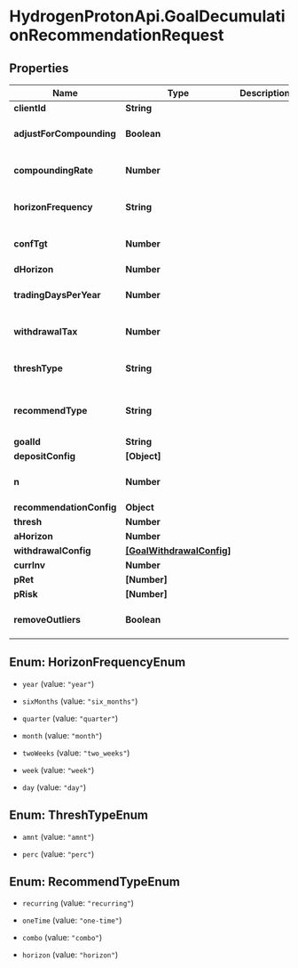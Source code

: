 # HydrogenProtonApi.GoalDecumulationRecommendationRequest

## Properties
Name | Type | Description | Notes
------------ | ------------- | ------------- | -------------
**clientId** | **String** |  | [optional] 
**adjustForCompounding** | **Boolean** |  | [optional] [default to false]
**compoundingRate** | **Number** |  | [optional] [default to 0.0]
**horizonFrequency** | **String** |  | [optional] [default to 'year']
**confTgt** | **Number** |  | [optional] [default to 0.9]
**dHorizon** | **Number** |  | [optional] 
**tradingDaysPerYear** | **Number** |  | [optional] [default to 252]
**withdrawalTax** | **Number** |  | [optional] [default to 0.0]
**threshType** | **String** |  | [optional] [default to 'perc']
**recommendType** | **String** |  | [optional] [default to 'horizon']
**goalId** | **String** |  | [optional] 
**depositConfig** | **[Object]** |  | [optional] 
**n** | **Number** |  | [optional] [default to 1000]
**recommendationConfig** | **Object** |  | [optional] 
**thresh** | **Number** |  | [optional] 
**aHorizon** | **Number** |  | [optional] 
**withdrawalConfig** | [**[GoalWithdrawalConfig]**](GoalWithdrawalConfig.md) |  | [optional] 
**currInv** | **Number** |  | [optional] 
**pRet** | **[Number]** |  | 
**pRisk** | **[Number]** |  | 
**removeOutliers** | **Boolean** |  | [optional] [default to true]


<a name="HorizonFrequencyEnum"></a>
## Enum: HorizonFrequencyEnum


* `year` (value: `"year"`)

* `sixMonths` (value: `"six_months"`)

* `quarter` (value: `"quarter"`)

* `month` (value: `"month"`)

* `twoWeeks` (value: `"two_weeks"`)

* `week` (value: `"week"`)

* `day` (value: `"day"`)




<a name="ThreshTypeEnum"></a>
## Enum: ThreshTypeEnum


* `amnt` (value: `"amnt"`)

* `perc` (value: `"perc"`)




<a name="RecommendTypeEnum"></a>
## Enum: RecommendTypeEnum


* `recurring` (value: `"recurring"`)

* `oneTime` (value: `"one-time"`)

* `combo` (value: `"combo"`)

* `horizon` (value: `"horizon"`)




